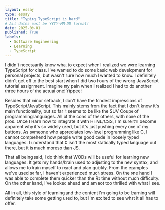 ```yaml
---
layout: essay
type: essay
title: "Typing TypeScript is hard"
# All dates must be YYYY-MM-DD format!
date: 2025-09-01
published: True
labels:
  - Software Engineering
  - Learning
  - TypeScript
---
```


I didn't necessarily know what to expect when I realized we were learning TypeScript for class. I've wanted to do some basic web development for personal projects, but wasn't sure how much I wanted to know. I definitely didn't get off to the best start when I did two hours of the wrong JavaScript tutorial assignment. Imagine my pain when I realized I had to do another three hours of the actual one! Yippee!

Besides that minor setback, I don't have the fondest impressions of TypeScript/JavaScript. This mainly stems from the fact that I don't know it's main functionality, but so far it seems to be like the SUV Coupe of programming languages. All of the cons of the others, with none of the pros. Once I learn how to integrate it with HTML/CSS, I'm sure it'll become apparent why it's so widely used, but it's just pushing every one of my buttons. As someone who appreciates low-level programming like C, I cannot comprehend how people write good code in loosely typed languages. I understand that C isn't the most statically typed language out there, but it is much moreso than JS.

That all being said, I do think that WODs will be useful for learning new languages. It gets my hands/brain used to adjusting to the new syntax, and allows me to train myself to react and plan quickly. From the examples we've used so far, I haven't experienced much stress. On the one hand I was able to complete them quicker than the Rx time without much difficulty. On the other hand, I've looked ahead and am not too thrilled with what I see.

All in all, this style of learning and the content I'm going to be learning will definitely take some getting used to, but I'm excited to see what it all has to offer.
